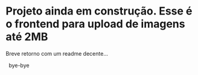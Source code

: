 <h1>Projeto ainda em construção. Esse é o frontend para upload de imagens até 2MB</h1>

<p>Breve retorno com um readme decente...</p>
<p>&nbsp; bye-bye </p>
